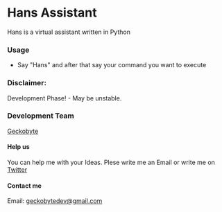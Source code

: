 # Hans Assistant
Hans is a virtual assistant written in Python

### Usage
- Say "Hans" and after that say your command you want to execute

### Disclaimer:
Development Phase! - May be unstable.

### Development Team
[Geckobyte](https://github.com/Geckobyte)

#### Help us
You can help me with your Ideas. Plese write me an Email or write me on [Twitter](https://twitter.com/geckobytedev)

#### Contact me
Email: geckobytedev@gmail.com
